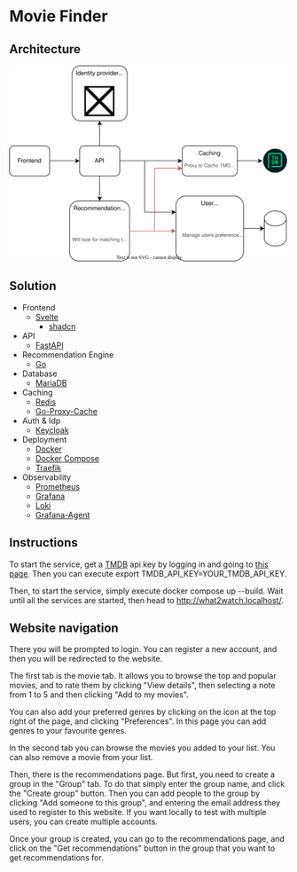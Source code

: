# Movie Finder

## Architecture

![Architecture diagram](movies-finder.drawio.svg)

## Solution

- Frontend
  - [Svelte](https://svelte.dev/)
    - [shadcn](https://www.shadcn-svelte.com/)
- API
  - [FastAPI](https://fastapi.tiangolo.com/)
- Recommendation Engine
  - [Go](https://golang.org/)
- Database
  - [MariaDB](https://mariadb.org/)
- Caching
  - [Redis](https://redis.io/)
  - [Go-Proxy-Cache](https://github.com/fabiocicerchia/go-proxy-cache)
- Auth & Idp
  - [Keycloak](https://www.keycloak.org/)
- Deployment
  - [Docker](https://www.docker.com/)
  - [Docker Compose](https://docs.docker.com/compose/)
  - [Traefik](https://www.nginx.com/)
- Observability
  - [Prometheus](https://prometheus.io/)
  - [Grafana](https://grafana.com/)
  - [Loki](https://grafana.com/loki/)
  - [Grafana-Agent](https://grafana.com/oss/grafana-agent/)

## Instructions
To start the service, get a [TMDB](https://www.themoviedb.org/) api key by logging in and going to [this page](https://www.themoviedb.org/settings/api). 
Then you can execute export TMDB_API_KEY=YOUR_TMDB_API_KEY. 

Then, to start the service, simply execute docker compose up --build. Wait until all the services are started, then head to http://what2watch.localhost/.

## Website navigation
There you will be prompted to login. You can register a new account, and then you will be redirected to the website. 

The first tab is the movie tab. It allows you to browse the top and popular movies, and to rate them by clicking "View details", then selecting a note from 1 to 5 and then clicking "Add to my movies".

You can also add your preferred genres by clicking on the icon at the top right of the page, and clicking "Preferences". In this page you can add genres to your favourite genres.

In the second tab you can browse the movies you added to your list. You can also remove a movie from your list.

Then, there is the recommendations page. But first, you need to create a group in the "Group" tab. To do that simply enter the group name, and click the "Create group" button. Then you can add people to the group by clicking "Add someone to this group", and entering the email address they used to register to this website. If you want locally to test with multiple users, you can create multiple accounts.

Once your group is created, you can go to the recommendations page, and click on the "Get recommendations" button in the group that you want to get recommendations for. 
